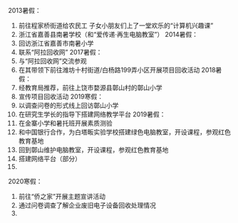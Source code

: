2013暑假：
1. 前往程家桥街道给农民工 子女小朋友们上了一堂欢乐的“计算机兴趣课”
2. 浙江省嘉善县南暑学校（和“爱传递·再生电脑教室”）
2014暑假：
1. 回访浙江省嘉善市南暑小学
2. 联系“阿拉回收网”
2017暑假：
1. 与“阿拉回收网”交流参观
2. 在其带领下前往潍坊十村街道/白杨路199弄小区开展项目回收活动
2018暑假：
1. 经教育局推荐，前往上饶市婺源县鄣山村的鄣山小学
2. 宣传项目回收活动
2019寒假：
1. 以调查问卷的形式线上回访鄣山小学
2. 在研究生学长的指导下搭建网络教学平台
2019暑假：
1. 在金寨小学和暑托班开展素质测验
2. 和中国银行合作，为白塔畈实验学校搭建绿色电脑教室，开设课程，参观红色教育基地
3. 回到鄣山维护电脑教室，开设课程，参观红色教育基地
4. 搭建网络平台（部分）
5. 
2020寒假：
1. 前往“侨之家”开展主题宣讲活动
2. 通过问卷调查了解企业废旧电子设备回收处理情况
3. 